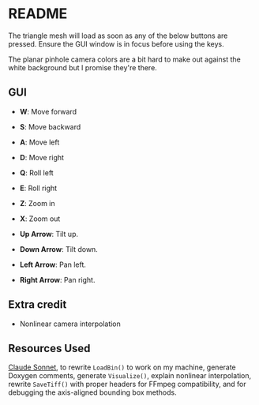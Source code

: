 # README

The triangle mesh will load as soon as any of the below buttons
are pressed. Ensure the GUI window is in focus before using the keys.

The planar pinhole camera colors are a bit
hard to make out against the white background but I promise they're there.

## GUI

- **W**: Move forward
- **S**: Move backward
- **A**: Move left
- **D**: Move right
- **Q**: Roll left
- **E**: Roll right
- **Z**: Zoom in
- **X**: Zoom out

- **Up Arrow**: Tilt up.
- **Down Arrow**: Tilt down.
- **Left Arrow**: Pan left.
- **Right Arrow**: Pan right.

## Extra credit

- Nonlinear camera interpolation

## Resources Used

[Claude Sonnet](claude.ai), to rewrite `LoadBin()` to work on my machine, generate Doxygen comments, generate `Visualize()`,
explain nonlinear interpolation, rewrite `SaveTiff()` with
proper headers for FFmpeg compatibility, and for debugging the
axis-aligned bounding box methods.
